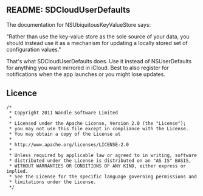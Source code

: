 README: SDCloudUserDefaults
---------------------------

The documentation for NSUbiquitousKeyValueStore says:

"Rather than use the key-value store as the sole source of your data, you should instead use it as a mechanism for updating a locally stored set of configuration values."

That's what SDCloudUserDefaults does. Use it instead of NSUserDefaults for anything you want mirrored in iCloud. Best to also register for notifications when the app launches or you might lose updates.

Licence
-------

    /*
     * Copyright 2011 Wandle Software Limited
     *
     * Licensed under the Apache License, Version 2.0 (the "License");
     * you may not use this file except in compliance with the License.
     * You may obtain a copy of the License at
     *
     * http://www.apache.org/licenses/LICENSE-2.0
     *
     * Unless required by applicable law or agreed to in writing, software
     * distributed under the License is distributed on an "AS IS" BASIS,
     * WITHOUT WARRANTIES OR CONDITIONS OF ANY KIND, either express or implied.
     * See the License for the specific language governing permissions and
     * limitations under the License.
     */